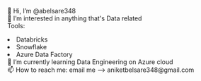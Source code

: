 👋 Hi, I’m @abelsare348</br>
👀 I’m interested in anything that's Data related </br>
Tools: </n>
<li>Databricks</li><li>Snowflake</li><li>Azure Data Factory</li>
🌱 I’m currently learning Data Engineering on Azure cloud</br>
📫 How to reach me: email me --> aniketbelsare348@gmail.com</br>
